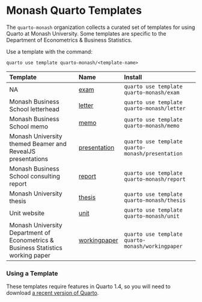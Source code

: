 

# Monash Quarto Templates

The `quarto-monash` organization collects a curated set of templates for using Quarto at Monash University. Some templates are specific to the Department of Econometrics & Business Statistics.

Use a template with the command:

`quarto use template quarto-monash/<template-name>`

| Template | Name | Install |
|:---|:---|:---|
| NA | [exam](https://github.com/quarto-monash/exam) | `quarto use template quarto-monash/exam` |
| Monash Business School letterhead | [letter](https://github.com/quarto-monash/letter) | `quarto use template quarto-monash/letter` |
| Monash Business School memo | [memo](https://github.com/quarto-monash/memo) | `quarto use template quarto-monash/memo` |
| Monash University themed Beamer and RevealJS presentations | [presentation](https://github.com/quarto-monash/presentation) | `quarto use template quarto-monash/presentation` |
| Monash Business School consulting report | [report](https://github.com/quarto-monash/report) | `quarto use template quarto-monash/report` |
| Monash University thesis | [thesis](https://github.com/quarto-monash/thesis) | `quarto use template quarto-monash/thesis` |
| Unit website | [unit](https://github.com/quarto-monash/unit) | `quarto use template quarto-monash/unit` |
| Monash University Department of Econometrics & Business Statistics working paper | [workingpaper](https://github.com/quarto-monash/workingpaper) | `quarto use template quarto-monash/workingpaper` |

### Using a Template

These templates require features in Quarto 1.4, so you will need to download [a recent version of Quarto](https://quarto.org/docs/download/).
